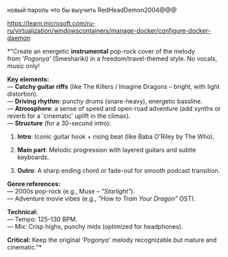 новый пароль что бы выучить
RedHeadDemon2004@@@

https://learn.microsoft.com/ru-ru/virtualization/windowscontainers/manage-docker/configure-docker-daemon

*"Create an energetic **instrumental** pop-rock cover of the melody from _'Pogonya'_ (Smeshariki) in a freedom/travel-themed style. No vocals, music only!

**Key elements:**  
— **Catchy guitar riffs** (like The Killers / Imagine Dragons – bright, with light distortion).  
— **Driving rhythm**: punchy drums (snare-heavy), energetic bassline.  
— **Atmosphere**: a sense of speed and open-road adventure (add synths or reverb for a 'cinematic' uplift in the climax).  
— **Structure** (for a 30-second intro):

1. **Intro**: Iconic guitar hook + rising beat (like Baba O'Riley by The Who).
    
2. **Main part**: Melodic progression with layered guitars and subtle keyboards.
    
3. **Outro**: A sharp ending chord or fade-out for smooth podcast transition.
    

**Genre references:**  
— 2000s pop-rock (e.g., Muse – _"Starlight"_).  
— Adventure movie vibes (e.g., _"How to Train Your Dragon"_ OST).

**Technical:**  
— Tempo: 125–130 BPM.  
— Mix: Crisp highs, punchy mids (optimized for headphones).

**Critical:** Keep the original _'Pogonya'_ melody recognizable but mature and cinematic."*